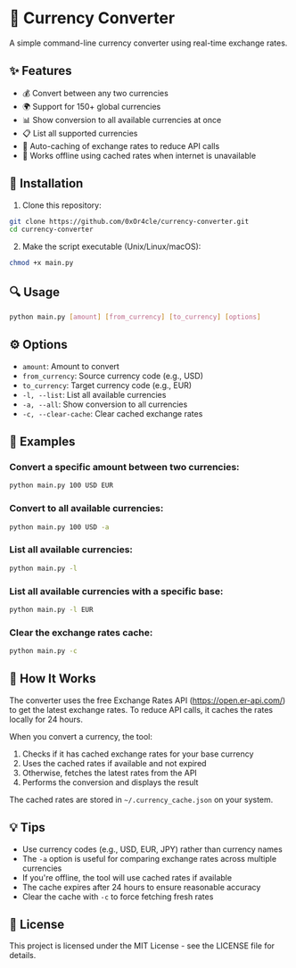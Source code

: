 # 💱 Currency Converter

A simple command-line currency converter using real-time exchange rates.

## ✨ Features

- 💰 Convert between any two currencies
- 🌍 Support for 150+ global currencies
- 📊 Show conversion to all available currencies at once
- 📋 List all supported currencies
- 🔄 Auto-caching of exchange rates to reduce API calls
- 🔌 Works offline using cached rates when internet is unavailable

## 🚀 Installation

1. Clone this repository:
```bash
git clone https://github.com/0xOr4cle/currency-converter.git
cd currency-converter
```

2. Make the script executable (Unix/Linux/macOS):
```bash
chmod +x main.py
```

## 🔍 Usage

```bash
python main.py [amount] [from_currency] [to_currency] [options]
```

## ⚙️ Options

- `amount`: Amount to convert
- `from_currency`: Source currency code (e.g., USD)
- `to_currency`: Target currency code (e.g., EUR)
- `-l, --list`: List all available currencies
- `-a, --all`: Show conversion to all currencies
- `-c, --clear-cache`: Clear cached exchange rates

## 📝 Examples

### Convert a specific amount between two currencies:
```bash
python main.py 100 USD EUR
```

### Convert to all available currencies:
```bash
python main.py 100 USD -a
```

### List all available currencies:
```bash
python main.py -l
```

### List all available currencies with a specific base:
```bash
python main.py -l EUR
```

### Clear the exchange rates cache:
```bash
python main.py -c
```

## 🔄 How It Works

The converter uses the free Exchange Rates API (https://open.er-api.com/) to get the latest exchange rates. To reduce API calls, it caches the rates locally for 24 hours.

When you convert a currency, the tool:
1. Checks if it has cached exchange rates for your base currency
2. Uses the cached rates if available and not expired
3. Otherwise, fetches the latest rates from the API
4. Performs the conversion and displays the result

The cached rates are stored in `~/.currency_cache.json` on your system.

## 💡 Tips

- Use currency codes (e.g., USD, EUR, JPY) rather than currency names
- The `-a` option is useful for comparing exchange rates across multiple currencies
- If you're offline, the tool will use cached rates if available
- The cache expires after 24 hours to ensure reasonable accuracy
- Clear the cache with `-c` to force fetching fresh rates

## 📄 License

This project is licensed under the MIT License - see the LICENSE file for details.